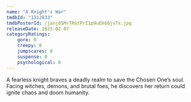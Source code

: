 ```yaml
---
name: "A Knight's War"
tmdbId: "1312833"
tmdbPosterId: /janjdSMrTRGtPrI1p9uOX66jv7x.jpg
releaseDate: 2025-02-07
categoryRatings:
    gore: 0
    creepy: 0
    jumpscares: 0
    suspense: 0
    psychological: 0
---
```

A fearless knight braves a deadly realm to save the Chosen One’s soul. Facing witches, demons, and brutal foes, he discovers her return could ignite chaos and doom humanity.
